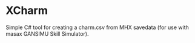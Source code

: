# XCharm
Simple C# tool for creating a charm.csv from MHX savedata (for use with masax GANSIMU Skill Simulator).
